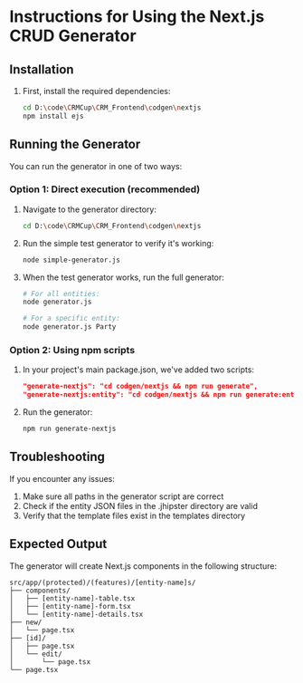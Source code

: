 # Instructions for Using the Next.js CRUD Generator

## Installation

1. First, install the required dependencies:
   ```bash
   cd D:\code\CRMCup\CRM_Frontend\codgen\nextjs
   npm install ejs
   ```

## Running the Generator

You can run the generator in one of two ways:

### Option 1: Direct execution (recommended)

1. Navigate to the generator directory:
   ```bash
   cd D:\code\CRMCup\CRM_Frontend\codgen\nextjs
   ```

2. Run the simple test generator to verify it's working:
   ```bash
   node simple-generator.js
   ```

3. When the test generator works, run the full generator:
   ```bash
   # For all entities:
   node generator.js
   
   # For a specific entity:
   node generator.js Party
   ```

### Option 2: Using npm scripts

1. In your project's main package.json, we've added two scripts:
   ```json
   "generate-nextjs": "cd codgen/nextjs && npm run generate",
   "generate-nextjs:entity": "cd codgen/nextjs && npm run generate:entity"
   ```

2. Run the generator:
   ```bash
   npm run generate-nextjs
   ```

## Troubleshooting

If you encounter any issues:

1. Make sure all paths in the generator script are correct
2. Check if the entity JSON files in the .jhipster directory are valid
3. Verify that the template files exist in the templates directory

## Expected Output

The generator will create Next.js components in the following structure:
```
src/app/(protected)/(features)/[entity-name]s/
├── components/
│   ├── [entity-name]-table.tsx
│   ├── [entity-name]-form.tsx
│   └── [entity-name]-details.tsx
├── new/
│   └── page.tsx
├── [id]/
│   ├── page.tsx
│   └── edit/
│       └── page.tsx
└── page.tsx
```
